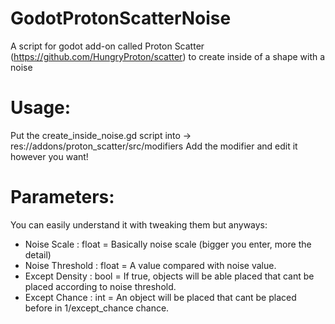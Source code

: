 # GodotProtonScatterNoise
A script for godot add-on called Proton Scatter (https://github.com/HungryProton/scatter) to create inside of a shape with a noise

# Usage:
Put the create_inside_noise.gd script into -> res://addons/proton_scatter/src/modifiers
Add the modifier and edit it however you want!

# Parameters:
You can easily understand it with tweaking them but anyways:
- Noise Scale : float = Basically noise scale (bigger you enter, more the detail)
- Noise Threshold : float = A value compared with noise value.
- Except Density : bool = If true, objects will be able placed that cant be placed according to noise threshold.
- Except Chance : int = An object will be placed that cant be placed before in 1/except_chance chance.
